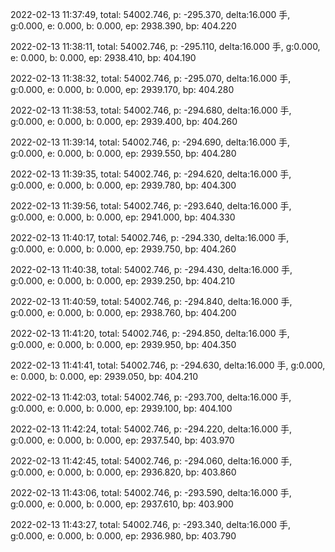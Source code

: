 2022-02-13 11:37:49, total: 54002.746, p: -295.370, delta:16.000 手, g:0.000, e: 0.000, b: 0.000, ep: 2938.390, bp: 404.220

2022-02-13 11:38:11, total: 54002.746, p: -295.110, delta:16.000 手, g:0.000, e: 0.000, b: 0.000, ep: 2938.410, bp: 404.190

2022-02-13 11:38:32, total: 54002.746, p: -295.070, delta:16.000 手, g:0.000, e: 0.000, b: 0.000, ep: 2939.170, bp: 404.280

2022-02-13 11:38:53, total: 54002.746, p: -294.680, delta:16.000 手, g:0.000, e: 0.000, b: 0.000, ep: 2939.400, bp: 404.260

2022-02-13 11:39:14, total: 54002.746, p: -294.690, delta:16.000 手, g:0.000, e: 0.000, b: 0.000, ep: 2939.550, bp: 404.280

2022-02-13 11:39:35, total: 54002.746, p: -294.620, delta:16.000 手, g:0.000, e: 0.000, b: 0.000, ep: 2939.780, bp: 404.300

2022-02-13 11:39:56, total: 54002.746, p: -293.640, delta:16.000 手, g:0.000, e: 0.000, b: 0.000, ep: 2941.000, bp: 404.330

2022-02-13 11:40:17, total: 54002.746, p: -294.330, delta:16.000 手, g:0.000, e: 0.000, b: 0.000, ep: 2939.750, bp: 404.260

2022-02-13 11:40:38, total: 54002.746, p: -294.430, delta:16.000 手, g:0.000, e: 0.000, b: 0.000, ep: 2939.250, bp: 404.210

2022-02-13 11:40:59, total: 54002.746, p: -294.840, delta:16.000 手, g:0.000, e: 0.000, b: 0.000, ep: 2938.760, bp: 404.200

2022-02-13 11:41:20, total: 54002.746, p: -294.850, delta:16.000 手, g:0.000, e: 0.000, b: 0.000, ep: 2939.950, bp: 404.350

2022-02-13 11:41:41, total: 54002.746, p: -294.630, delta:16.000 手, g:0.000, e: 0.000, b: 0.000, ep: 2939.050, bp: 404.210

2022-02-13 11:42:03, total: 54002.746, p: -293.700, delta:16.000 手, g:0.000, e: 0.000, b: 0.000, ep: 2939.100, bp: 404.100

2022-02-13 11:42:24, total: 54002.746, p: -294.220, delta:16.000 手, g:0.000, e: 0.000, b: 0.000, ep: 2937.540, bp: 403.970

2022-02-13 11:42:45, total: 54002.746, p: -294.060, delta:16.000 手, g:0.000, e: 0.000, b: 0.000, ep: 2936.820, bp: 403.860

2022-02-13 11:43:06, total: 54002.746, p: -293.590, delta:16.000 手, g:0.000, e: 0.000, b: 0.000, ep: 2937.610, bp: 403.900

2022-02-13 11:43:27, total: 54002.746, p: -293.340, delta:16.000 手, g:0.000, e: 0.000, b: 0.000, ep: 2936.980, bp: 403.790